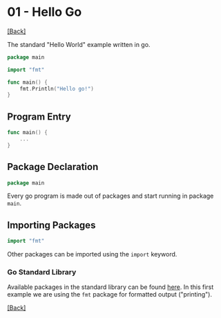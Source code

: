 # 01 - Hello Go

[[Back]](README.md)

The standard "Hello World" example written in go.

```go
package main

import "fmt"

func main() {
	fmt.Println("Hello go!")
}
```

## Program Entry

```go
func main() {
	...
}
```

## Package Declaration

```go
package main
```

Every go program is made out of packages and start running in package `main`.

## Importing Packages

```go
import "fmt"
```

Other packages can be imported using the `import` keyword.

### Go Standard Library

Available packages in the standard library can be found [here](https://golang.org/pkg/). In this first example we are using the `fmt` package for formatted output ("printing").

[[Back]](README.md)
